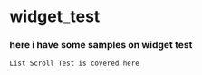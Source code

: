 # widget_test
### here i have some samples on widget test
```
List Scroll Test is covered here 

```